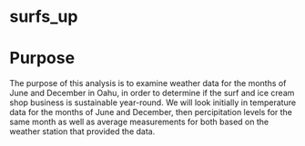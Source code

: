 # surfs_up

# Purpose 

The purpose of this analysis is to examine weather data for the months of June and December in Oahu, in order to determine if the surf and ice cream shop business is sustainable year-round. We will look initially in temperature data for the months of June and December, then percipitation levels for the same month as well as average measurements for both based on the weather station that provided the data. 

